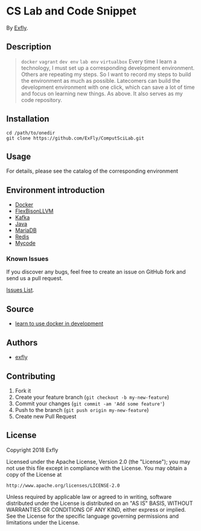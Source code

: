 <!-- https://github.com/stephzilla/readme/blob/master/README.md -->
# CS Lab and Code Snippet
<!-- If you'd like to use a logo instead uncomment this code and remove the text above this line

  ![Logo](URL to logo img file goes here)

-->

By [Exfly](https://exfly.github.io/about/).

## Description
> `docker` `vagrant` `dev env` `lab env` `virtualbox`
Every time I learn a technology, I must set up a corresponding development environment. Others are repeating my steps. So I want to record my steps to build the environment as much as possible. Latecomers can build the development environment with one click, which can save a lot of time and focus on learning new things. As above. It also serves as my code repository.

## Installation

```shell
cd /path/to/onedir
git clone https://github.com/ExFly/ComputSciLab.git
```

## Usage

For details, please see the catalog of the corresponding environment

## Environment introduction

* [Docker](/ExFly/ComputSciLab/Docker)
* [FlexBisonLLVM](/ExFly/ComputSciLab/FlexBisonLLVM)
* [Kafka](/ExFly/ComputSciLab/Kafka)
* [Java](/ExFly/ComputSciLab/set_path.sh)
* [MariaDB](/ExFly/ComputSciLab/MariaDB)
* [Redis](/ExFly/ComputSciLab/Redis)
* [Mycode](/ExFly/ComputSciLab/Code)

### Known Issues

If you discover any bugs, feel free to create an issue on GitHub fork and
send us a pull request.

[Issues List](https://github.com/ExFly/ComputSciLab/issues).

## Source
* [learn to use docker in development](https://github.com/coderjourney/03-learn-to-use-docker-in-development)


## Authors

* [exfly](https://github.com/ExFly)

## Contributing

1. Fork it
2. Create your feature branch (`git checkout -b my-new-feature`)
3. Commit your changes (`git commit -am 'Add some feature'`)
4. Push to the branch (`git push origin my-new-feature`)
5. Create new Pull Request


## License

Copyright 2018 Exfly

Licensed under the Apache License, Version 2.0 (the "License");
you may not use this file except in compliance with the License.
You may obtain a copy of the License at

    http://www.apache.org/licenses/LICENSE-2.0

Unless required by applicable law or agreed to in writing, software
distributed under the License is distributed on an "AS IS" BASIS,
WITHOUT WARRANTIES OR CONDITIONS OF ANY KIND, either express or implied.
See the License for the specific language governing permissions and
limitations under the License.
